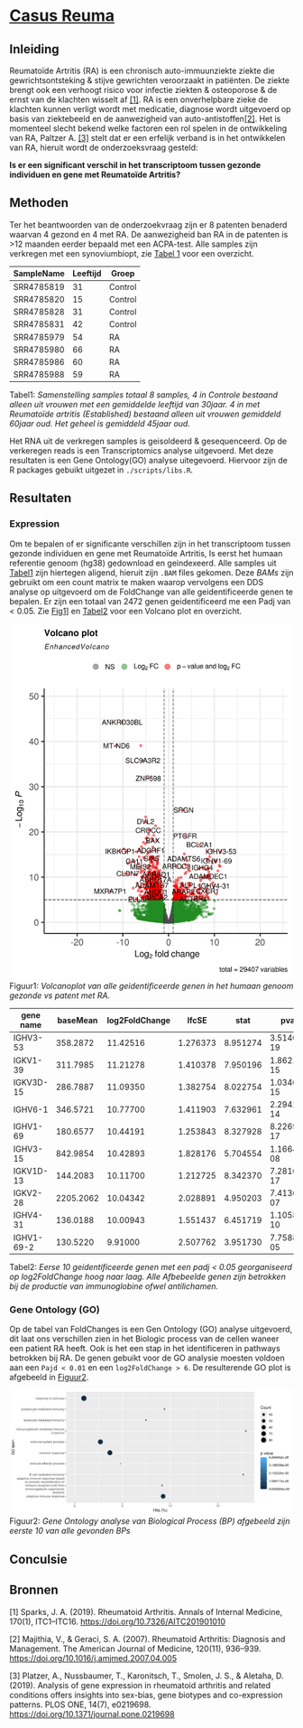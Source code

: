 # [Casus Reuma](https://quantum-coder826.github.io/J2P4casusTranscriptomics/)
## Inleiding
Reumatoïde Artritis (RA) is een chronisch auto-immuunziekte ziekte die gewrichtsontsteking & stijve gewrichten veroorzaakt in patiënten.
De ziekte brengt ook een verhoogt risico voor infectie ziekten & osteoporose & de ernst van de klachten wisselt af [[1]](#1).
RA is een onverhelpbare zieke de klachten kunnen verligt wordt met medicatie, 
diagnose wordt uitgevoerd op basis van ziektebeeld en de aanwezigheid van auto-antistoffen[[2]](#2).
Het is momenteel slecht bekend welke factoren een rol spelen in de ontwikkeling van RA,
Paltzer A. [[3]](#3) stelt dat er een erfelijk verband is in het ontwikkelen van RA, hieruit wordt de onderzoeksvraag gesteld:

**Is er een significant verschil in het transcriptoom tussen gezonde individuen en gene met Reumatoïde Artritis?**

## Methoden
Ter het beantwoorden van de onderzoekvraag zijn er 8 patenten benaderd waarvan 4 gezond en 4 met RA.
De aanwezigheid ban RA in de patenten is >12 maanden eerder bepaald met een ACPA-test.
Alle samples zijn verkregen met een synoviumbiopt, zie [Tabel 1](#Tab1) voor een overzicht.

| SampleName | Leeftijd |  Groep  |
|------------|----------|---------|
| SRR4785819 |    31    | Control |
| SRR4785820 |    15    | Control |
| SRR4785828 |    31    | Control |
| SRR4785831 |    42    | Control |
| SRR4785979 |    54    |   RA    |
| SRR4785980 |    66    |   RA    |
| SRR4785986 |    60    |   RA    |
| SRR4785988 |    59    |   RA    |

<a id="Tab1">Tabel1:</a>
*Samenstelling samples totaal 8 samples, 4 in Controle bestaand alleen uit vrouwen 
met een gemiddelde leeftijd van 30jaar. 4 in met Reumatoïde artritis (Established)
bestaand alleen uit vrouwen gemiddeld 60jaar oud. Het geheel is gemiddeld 45jaar oud.*

Het RNA uit de verkregen samples is geisoldeerd & gesequenceerd. Op de verkeregen reads
is een Transcriptomics analyse uitgevoerd. Met deze resultaten is een Gene Ontology(GO) analyse uitegevoerd.
Hiervoor zijn de R packages gebuikt uitgezet in `./scripts/libs.R`.

## Resultaten
### Expression
Om te bepalen of er significante verschillen zijn in het transcriptoom tussen gezonde individuen en gene met Reumatoïde Artritis,
Is eerst het humaan referentie genoom (hg38) gedownload en geindexeerd. Alle samples uit [Tabel1](#Tab1) zijn hiertegen aligend, hieruit zijn `.BAM` files gekomen.
Deze *BAMs* zijn gebruikt om een count matrix te maken waarop vervolgens een DDS analyse op uitgevoerd om de FoldChange van alle geidentificeerde genen te bepalen.
Er zijn een totaal van 2472 genen geidentificeerd me een Padj van < 0.05. Zie [Fig1](#Fig1)] en [Tabel2](#Tab2) voor een Volcano plot en overzicht.

![volcanoplot](./results/VolcanoplotWC.png)
<a id="Fig1">Figuur1:</a>
*Volcanoplot van alle geidentificeerde genen in het humaan genoom gezonde vs patent met RA.*

| gene name |  baseMean  | log2FoldChange |   lfcSE   |   stat    |   pvalue     |     padj     |
|-----------|------------|----------------|-----------|-----------|--------------|--------------|
| IGHV3-53  |  358.2872  |     11.42516   |  1.276373 | 8.951274  | 3.514037e-19 | 2.060776e-16 |
| IGKV1-39  |  311.7985  |     11.21278   |  1.410378 | 7.950196  | 1.862163e-15 | 4.171873e-13 |
| IGKV3D-15 |  286.7887  |     11.09350   |  1.382754 | 8.022754  | 1.034005e-15 | 2.514271e-13 |
| IGHV6-1   |  346.5721  |     10.77700   |  1.411903 | 7.632961  | 2.294216e-14 | 4.121114e-12 |
| IGHV1-69  |  180.6577  |     10.44191   |  1.253843 | 8.327928  | 8.226953e-17 | 2.523650e-14 |
| IGHV3-15  |  842.9854  |     10.42893   |  1.828176 | 5.704554  | 1.166483e-08 | 5.149668e-07 |
| IGKV1D-13 |  144.2083  |     10.11700   |  1.212725 | 8.342370  | 7.281642e-17 | 2.268573e-14 |
| IGKV2-28  | 2205.2062  |     10.04342   |  2.028891 | 4.950203  | 7.413624e-07 | 1.759765e-05 |
| IGHV4-31  |  136.0188  |     10.00943   |  1.551437 | 6.451719  | 1.105884e-10 | 8.416118e-09 |
| IGHV1-69-2|  130.5220  |      9.91000   |  2.507762 | 3.951730  | 7.758815e-05 | 8.840172e-04 |
<a id="Tab2">Tabel2:</a>
*Eerse 10 geidentificeerde genen met een padj < 0.05 georganiseerd op log2FoldChange hoog naar laag.
Alle Afbebeelde genen zijn betrokken bij de productie van immunoglobine ofwel antilichamen.*

### Gene Ontology (GO)
Op de tabel van FoldChanges is een Gen Ontology (GO) analyse uitgevoerd, dit laat ons verschillen zien in het Biologic process van de cellen waneer een patient RA heeft.
Ook is het een stap in het identificeren in pathways betrokken bij RA. De genen gebuikt voor de GO analysie moesten voldoen aan een `Pajd < 0.01` en een `log2FoldChange > 6`.
De resulterende GO plot is afgebeeld in [Figuur2](Fig2).

![GOanalysis](./results/GO/GOanalysis.png)
<a id="Fig2">Figuur2:</a>
*Gene Ontology analyse van Biological Process (BP) afgebeeld zijn eerste 10 van alle gevonden BPs*

## Conculsie

## Bronnen
<a id="1">[1]</a>
Sparks, J. A. (2019). Rheumatoid Arthritis. Annals of Internal Medicine, 170(1), ITC1–ITC16. https://doi.org/10.7326/AITC201901010

<a id="2">[2]</a>
Majithia, V., & Geraci, S. A. (2007). Rheumatoid Arthritis: Diagnosis and Management. The American Journal of Medicine, 120(11), 936–939. https://doi.org/10.1016/j.amjmed.2007.04.005

<a id="3">[3]</a>
Platzer, A., Nussbaumer, T., Karonitsch, T., Smolen, J. S., & Aletaha, D. (2019). Analysis of gene expression in rheumatoid arthritis and related conditions offers insights into sex-bias, gene biotypes and co-expression patterns. PLOS ONE, 14(7), e0219698. https://doi.org/10.1371/journal.pone.0219698
